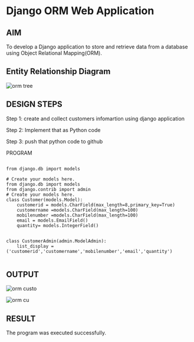 # Django ORM Web Application

## AIM
To develop a Django application to store and retrieve data from a database using Object Relational Mapping(ORM).


## Entity Relationship Diagram

![orm tree](https://user-images.githubusercontent.com/119407159/215472727-675affe0-bcfd-48dc-b3a1-07b7581cfb59.png)

## DESIGN STEPS
Step 1: create and collect customers infomartion using django application

Step 2: Implement that as Python code

Step 3: push that python code to github

PROGRAM
```

from django.db import models

# Create your models here. 
from django.db import models
from django.contrib import admin
# Create your models here.
class Customer(models.Model):
    customerid = models.CharField(max_length=8,primary_key=True)
    customername =models.CharField(max_length=100)
    mobilenumber =models.CharField(max_length=100)
    email = models.EmailField()
    quantity= models.IntegerField()
    

class CustomerAdmin(admin.ModelAdmin):
    list_display = ('customerid','customername','mobilenumber','email','quantity')
    
```

## OUTPUT

![orm custo](https://user-images.githubusercontent.com/119407159/215472793-3254545c-bb1d-4362-9dbf-4f822a41d6a9.png)

![orm cu](https://user-images.githubusercontent.com/119407159/215472824-3f34f6d5-e218-4615-a3ce-18a365ac0b73.png)

## RESULT
The program was executed successfully.
